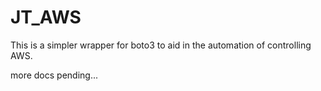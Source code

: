 # JT_AWS

This is a simpler wrapper for boto3 to aid in the automation of controlling AWS.

more docs pending...
